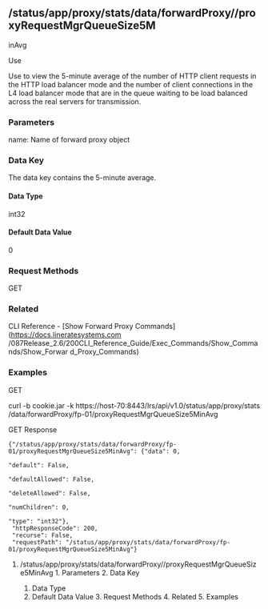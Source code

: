 ## /status/app/proxy/stats/data/forwardProxy/<name>/proxyRequestMgrQueueSize5M
inAvg

Use

Use to view the 5-minute average of the number of HTTP client requests in the
HTTP load balancer mode and the number of client connections in the L4 load
balancer mode that are in the queue waiting to be load balanced across the
real servers for transmission.

### Parameters

name: Name of forward proxy object

### Data Key

The data key contains the 5-minute average.

#### Data Type

int32

#### Default Data Value

0

### Request Methods

GET

### Related

CLI Reference - [Show Forward Proxy Commands](https://docs.lineratesystems.com
/087Release_2.6/200CLI_Reference_Guide/Exec_Commands/Show_Commands/Show_Forwar
d_Proxy_Commands)

### Examples

GET

curl -b cookie.jar -k https://host-70:8443/lrs/api/v1.0/status/app/proxy/stats
/data/forwardProxy/fp-01/proxyRequestMgrQueueSize5MinAvg

GET Response

    
    
    {"/status/app/proxy/stats/data/forwardProxy/fp-01/proxyRequestMgrQueueSize5MinAvg": {"data": 0,
                                                                                          "default": False,
                                                                                          "defaultAllowed": False,
                                                                                          "deleteAllowed": False,
                                                                                          "numChildren": 0,
                                                                                          "type": "int32"},
     "httpResponseCode": 200,
     "recurse": False,
     "requestPath": "/status/app/proxy/stats/data/forwardProxy/fp-01/proxyRequestMgrQueueSize5MinAvg"}
    

  1. /status/app/proxy/stats/data/forwardProxy/<name>/proxyRequestMgrQueueSize5MinAvg
    1. Parameters
    2. Data Key
      1. Data Type
      2. Default Data Value
    3. Request Methods
    4. Related
    5. Examples

